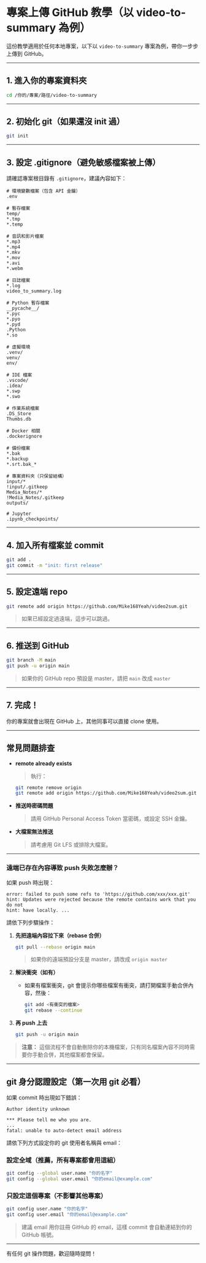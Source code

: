 # 專案上傳 GitHub 教學（以 video-to-summary 為例）

這份教學適用於任何本地專案，以下以 `video-to-summary` 專案為例，帶你一步步上傳到 GitHub。

---

## 1. 進入你的專案資料夾

```bash
cd /你的/專案/路徑/video-to-summary
```

---

## 2. 初始化 git（如果還沒 init 過）

```bash
git init
```

---

## 3. 設定 .gitignore（避免敏感檔案被上傳）

請確認專案根目錄有 `.gitignore`，建議內容如下：

```gitignore
# 環境變數檔案（包含 API 金鑰）
.env

# 暫存檔案
temp/
*.tmp
*.temp

# 音訊和影片檔案
*.mp3
*.mp4
*.mkv
*.mov
*.avi
*.webm

# 日誌檔案
*.log
video_to_summary.log

# Python 暫存檔案
__pycache__/
*.pyc
*.pyo
*.pyd
.Python
*.so

# 虛擬環境
.venv/
venv/
env/

# IDE 檔案
.vscode/
.idea/
*.swp
*.swo

# 作業系統檔案
.DS_Store
Thumbs.db

# Docker 相關
.dockerignore

# 備份檔案
*.bak
*.backup 
*.srt.bak_*

# 專案資料夾（只保留結構）
input/*
!input/.gitkeep
Media_Notes/*
!Media_Notes/.gitkeep
outputs/

# Jupyter
.ipynb_checkpoints/
```

---

## 4. 加入所有檔案並 commit

```bash
git add .
git commit -m "init: first release"
```

---

## 5. 設定遠端 repo

```bash
git remote add origin https://github.com/Mike168Yeah/video2sum.git
```
> 如果已經設定過遠端，這步可以跳過。

---

## 6. 推送到 GitHub

```bash
git branch -M main
git push -u origin main
```
> 如果你的 GitHub repo 預設是 master，請把 `main` 改成 `master`

---

## 7. 完成！

你的專案就會出現在 GitHub 上，其他同事可以直接 clone 使用。

---

## 常見問題排查

- **remote already exists**
  > 執行：
  ```bash
  git remote remove origin
  git remote add origin https://github.com/Mike168Yeah/video2sum.git
  ```
- **推送時密碼問題**
  > 請用 GitHub Personal Access Token 當密碼，或設定 SSH 金鑰。
- **大檔案無法推送**
  > 請考慮用 Git LFS 或排除大檔案。

---

### 遠端已存在內容導致 push 失敗怎麼辦？

如果 push 時出現：

```
error: failed to push some refs to 'https://github.com/xxx/xxx.git'
hint: Updates were rejected because the remote contains work that you do not
hint: have locally. ...
```

請依下列步驟操作：

1. **先把遠端內容拉下來（rebase 合併）**
   ```bash
   git pull --rebase origin main
   ```
   > 如果你的遠端預設分支是 master，請改成 `origin master`

2. **解決衝突（如有）**
   - 如果有檔案衝突，git 會提示你哪些檔案有衝突，請打開檔案手動合併內容，然後：
     ```bash
     git add <有衝突的檔案>
     git rebase --continue
     ```

3. **再 push 上去**
   ```bash
   git push -u origin main
   ```

> **注意：**
> 這個流程不會自動刪除你的本機檔案，只有同名檔案內容不同時需要你手動合併，其他檔案都會保留。

---

## git 身分認證設定（第一次用 git 必看）

如果 commit 時出現如下錯誤：

```
Author identity unknown

*** Please tell me who you are.
...
fatal: unable to auto-detect email address
```

請依下列方式設定你的 git 使用者名稱與 email：

### 設定全域（推薦，所有專案都會用這組）

```bash
git config --global user.name "你的名字"
git config --global user.email "你的email@example.com"
```

### 只設定這個專案（不影響其他專案）

```bash
git config user.name "你的名字"
git config user.email "你的email@example.com"
```

> 建議 email 用你註冊 GitHub 的 email，這樣 commit 會自動連結到你的 GitHub 帳號。

---

有任何 git 操作問題，歡迎隨時提問！ 